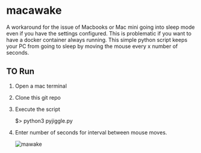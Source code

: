 # macawake
A workaround for the issue of Macbooks or Mac mini going into sleep mode even if you have the settings configured. This is problematic if you want to have a docker container always running.
This simple python script keeps your PC from going to sleep by moving the mouse every x number of seconds. 

## TO Run
1) Open a mac terminal

2) Clone this git repo

3) Execute the script
  
    $> python3 pyjiggle.py

5) Enter number of seconds for interval between mouse moves.

   ![mawake](https://github.com/ibaralf/macawake/assets/973324/2f841c15-8641-40f9-8d09-77e29f2eff1c)

